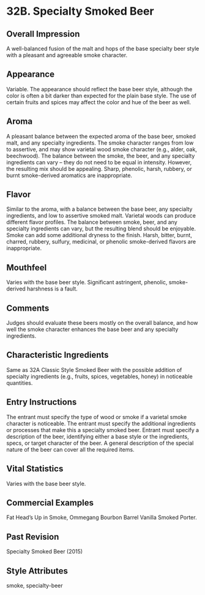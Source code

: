 # 32B. Specialty Smoked Beer

## Overall Impression

A well-balanced fusion of the malt and hops of the base specialty beer style with a pleasant and agreeable smoke character.

## Appearance

Variable. The appearance should reflect the base beer style, although the color is often a bit darker than expected for the plain base style. The use of certain fruits and spices may affect the color and hue of the beer as well.

## Aroma

A pleasant balance between the expected aroma of the base beer, smoked malt, and any specialty ingredients. The smoke character ranges from low to assertive, and may show varietal wood smoke character (e.g., alder, oak, beechwood). The balance between the smoke, the beer, and any specialty ingredients can vary – they do not need to be equal in intensity. However, the resulting mix should be appealing. Sharp, phenolic, harsh, rubbery, or burnt smoke-derived aromatics are inappropriate.

## Flavor

Similar to the aroma, with a balance between the base beer, any specialty ingredients, and low to assertive smoked malt. Varietal woods can produce different flavor profiles. The balance between smoke, beer, and any specialty ingredients can vary, but the resulting blend should be enjoyable. Smoke can add some additional dryness to the finish. Harsh, bitter, burnt, charred, rubbery, sulfury, medicinal, or phenolic smoke-derived flavors are inappropriate.

## Mouthfeel

Varies with the base beer style. Significant astringent, phenolic, smoke-derived harshness is a fault.

## Comments

Judges should evaluate these beers mostly on the overall balance, and how well the smoke character enhances the base beer and any specialty ingredients.

## Characteristic Ingredients

Same as 32A Classic Style Smoked Beer with the possible addition of specialty ingredients (e.g., fruits, spices, vegetables, honey) in noticeable quantities.

## Entry Instructions

The entrant must specify the type of wood or smoke if a varietal smoke character is noticeable. The entrant must specify the additional ingredients or processes that make this a specialty smoked beer. Entrant must specify a description of the beer, identifying either a base style or the ingredients, specs, or target character of the beer. A general description of the special nature of the beer can cover all the required items.

## Vital Statistics

Varies with the base beer style.

## Commercial Examples

Fat Head’s Up in Smoke, Ommegang Bourbon Barrel Vanilla Smoked Porter.

## Past Revision

Specialty Smoked Beer (2015)

## Style Attributes

smoke, specialty-beer